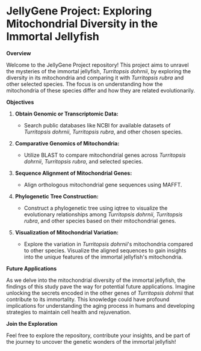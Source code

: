# JellyGene Project: Exploring Mitochondrial Diversity in the Immortal Jellyfish

**Overview**

Welcome to the JellyGene Project repository! This project aims to unravel the mysteries of the immortal jellyfish, _Turritopsis dohrnii_, by exploring the diversity in its mitochondria and comparing it with _Turritopsis rubra_ and other selected species. The focus is on understanding how the mitochondria of these species differ and how they are related evolutionarily.

**Objectives**

1. **Obtain Genomic or Transcriptomic Data:**
   - Search public databases like NCBI for available datasets of _Turritopsis dohrnii_, _Turritopsis rubra_, and other chosen species.

2. **Comparative Genomics of Mitochondria:**
   - Utilize BLAST to compare mitochondrial genes across _Turritopsis dohrnii_, _Turritopsis rubra_, and selected species.

3. **Sequence Alignment of Mitochondrial Genes:**
   - Align orthologous mitochondrial gene sequences using MAFFT.

4. **Phylogenetic Tree Construction:**
   - Construct a phylogenetic tree using iqtree to visualize the evolutionary relationships among _Turritopsis dohrnii_, _Turritopsis rubra_, and other species based on their mitochondrial genes.

5. **Visualization of Mitochondrial Variation:**
   - Explore the variation in _Turritopsis dohrnii_'s mitochondria compared to other species. Visualize the aligned sequences to gain insights into the unique features of the immortal jellyfish's mitochondria.

**Future Applications**

As we delve into the mitochondrial diversity of the immortal jellyfish, the findings of this study pave the way for potential future applications. Imagine unlocking the secrets encoded in the other genes of _Turritopsis dohrnii_ that contribute to its immortality. This knowledge could have profound implications for understanding the aging process in humans and developing strategies to maintain cell health and rejuvenation.

**Join the Exploration**

Feel free to explore the repository, contribute your insights, and be part of the journey to uncover the genetic wonders of the immortal jellyfish!





